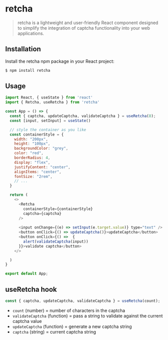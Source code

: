 # retcha

> retcha is a lightweight and user-friendly React component designed to simplify the integration of captcha functionality into your web applications. 

## Installation

Install the retcha npm package in your React project:


```sh
$ npm install retcha
```

## Usage

```js
import React, { useState } from 'react'
import { Retcha, useRetcha } from 'retcha'

const App = () => {
  const { captcha, updateCaptcha, validateCaptcha } = useRetcha(8);
  const [input, setInput] = useState()

  // style the container as you like
  const containerStyle = {
    width: "200px",
    height: "100px",
    backgroundColor: "grey",
    color: "red",
    borderRadius: 4,
    display: "flex",
    justifyContent: "center",
    alignItems: "center",
    fontSize: "2rem",
    // ...
  }

  return (
    <>
      <Retcha
        containerStyle={containerStyle}
        captcha={captcha}
      />  
      
      <input onChange={(e) => setInput(e.target.value)} type="text" />
      <button onClick={() => updateCaptcha()}>updateCaptcha</button>
      <button onClick={() =>  {
        alert(validateCaptcha(input))
      }}>validate captcha</button>
    </>

  )
}

export default App;
```

## useRetcha hook

```js
const { captcha, updateCaptcha, validateCaptcha } = useRetcha(count);
```
- `count` (number) = number of characters in the captcha
- `validateCaptcha` (function) = pass a string to validate against the current captcha value
- `updateCaptcha` (function) = generate a new captcha string
- `captcha` (string) = current captcha string
